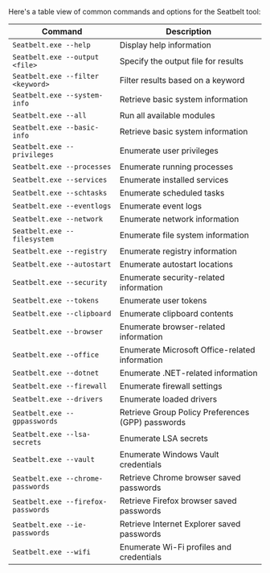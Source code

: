 Here's a table view of common commands and options for the Seatbelt tool:

| Command                      | Description                                                   |
|------------------------------|---------------------------------------------------------------|
| `Seatbelt.exe --help`        | Display help information                                      |
| `Seatbelt.exe --output <file>` | Specify the output file for results                           |
| `Seatbelt.exe --filter <keyword>` | Filter results based on a keyword                           |
| `Seatbelt.exe --system-info` | Retrieve basic system information                             |
| `Seatbelt.exe --all`         | Run all available modules                                     |
| `Seatbelt.exe --basic-info`  | Retrieve basic system information                             |
| `Seatbelt.exe --privileges`  | Enumerate user privileges                                     |
| `Seatbelt.exe --processes`   | Enumerate running processes                                   |
| `Seatbelt.exe --services`    | Enumerate installed services                                  |
| `Seatbelt.exe --schtasks`    | Enumerate scheduled tasks                                     |
| `Seatbelt.exe --eventlogs`   | Enumerate event logs                                          |
| `Seatbelt.exe --network`     | Enumerate network information                                 |
| `Seatbelt.exe --filesystem`  | Enumerate file system information                             |
| `Seatbelt.exe --registry`    | Enumerate registry information                                |
| `Seatbelt.exe --autostart`   | Enumerate autostart locations                                |
| `Seatbelt.exe --security`    | Enumerate security-related information                       |
| `Seatbelt.exe --tokens`      | Enumerate user tokens                                         |
| `Seatbelt.exe --clipboard`   | Enumerate clipboard contents                                  |
| `Seatbelt.exe --browser`     | Enumerate browser-related information                         |
| `Seatbelt.exe --office`      | Enumerate Microsoft Office-related information                |
| `Seatbelt.exe --dotnet`      | Enumerate .NET-related information                            |
| `Seatbelt.exe --firewall`    | Enumerate firewall settings                                   |
| `Seatbelt.exe --drivers`     | Enumerate loaded drivers                                      |
| `Seatbelt.exe --gppasswords` | Retrieve Group Policy Preferences (GPP) passwords             |
| `Seatbelt.exe --lsa-secrets` | Enumerate LSA secrets                                         |
| `Seatbelt.exe --vault`       | Enumerate Windows Vault credentials                           |
| `Seatbelt.exe --chrome-passwords` | Retrieve Chrome browser saved passwords                    |
| `Seatbelt.exe --firefox-passwords` | Retrieve Firefox browser saved passwords                  |
| `Seatbelt.exe --ie-passwords` | Retrieve Internet Explorer saved passwords                    |
| `Seatbelt.exe --wifi`        | Enumerate Wi-Fi profiles and credentials                      |
